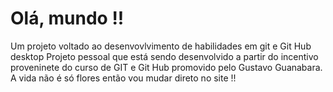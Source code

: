 # Olá, mundo !!
 Um projeto voltado ao desenvovlvimento de habilidades em git e Git Hub desktop
 Projeto pessoal que está sendo desenvolvido a partir do incentivo proveninete do curso de GIT e Git Hub promovido pelo Gustavo Guanabara.
 A vida não é só flores então vou mudar  direto no site !!
